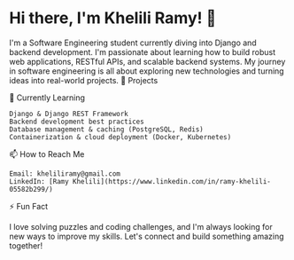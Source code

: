 <h1>Hi there, I'm Khelili Ramy! 👋</h1>

I'm a Software Engineering student currently diving into Django and backend development. I'm passionate about learning how to build robust web applications, RESTful APIs, and scalable backend systems. My journey in software engineering is all about exploring new technologies and turning ideas into real-world projects.
🔭 Projects

🌱 Currently Learning

    Django & Django REST Framework
    Backend development best practices
    Database management & caching (PostgreSQL, Redis)
    Containerization & cloud deployment (Docker, Kubernetes)

📫 How to Reach Me

    Email: kheliliramy@gmail.com
    LinkedIn: [Ramy Khelili](https://www.linkedin.com/in/ramy-khelili-05582b299/)

⚡ Fun Fact

I love solving puzzles and coding challenges, and I'm always looking for new ways to improve my skills. Let's connect and build something amazing together!
